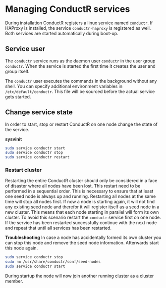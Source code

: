 # Managing ConductR services

During installation ConductR registers a linux service named `conductr`. If HAProxy is installed, the service `conductr-haproxy` is registered as well. Both services are started automatically during boot-up.

## Service user
The `conductr` service runs as the daemon user `conductr` in the user group `conductr`. When the service is started the first time it creates the user and group itself.

The `conductr` user executes the commands in the background without any shell. You can specify additional environment variables in `/etc/default/conductr`. This file will be sourced before the actual service gets started.


## Change service state

In order to start, stop or restart ConductR on one node change the state of the service.

**sysvinit**

```bash
sudo service conductr start
sudo service conductr stop
sudo service conductr restart
```

### Restart cluster

Restarting the entire ConductR cluster should only be considered in a face of disaster where all nodes have been lost. This restart need to be performed in a sequential order. This is necessary to ensure that at least one seed node is always up and running. Restarting all nodes at the same time will stop all nodes first. If now a node is starting again, it will not find any existing seed node and therefor it will register itself as a seed node in a new cluster. This means that each node starting in parallel will form its own cluster. To avoid this scenario restart the `conductr` service first on one node. If the service has been restarted successfully continue with the next node and repeat that until all services has been restarted.

**Troubleshooting**
In case a node has accidentally formed its own cluster you can stop this node and remove the seed node information. Afterwards start this node again.

```bash
sudo service conductr stop
sudo rm /usr/share/conductr/conf/seed-nodes
sudo service conductr start
```

During startup the node will now join another running cluster as a cluster member.
